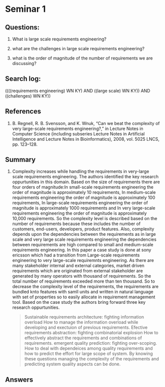 # Seminar 1

## Questions:

1. What is large scale requirements engineering?

2. what are the challenges in large scale requirements engineering?

3. what is the order of magnitude of the number of requirements we are discussing?

## Search log:

((((requirements engineering) WN KY) AND ((large scale) WN KY)) AND ((challenges) WN KY)) 

## References

1. B. Regnell, R. B. Svensson, and K. Wnuk, “Can we beat the complexity of very large-scale requirements engineering?,” in Lecture Notes in Computer Science (including subseries Lecture Notes in Artificial Intelligence and Lecture Notes in Bioinformatics), 2008, vol. 5025 LNCS, pp. 123–128.

## Summary

1. Complexity increases while handling the requirements in very-large scale requirements engineering. The authors identified the key research oppurtunities in this domain. 
   Based on the size of requirements there are four orders of magnitude:In small-scale requirements engineering the order of magnitude is approximately 10 requirements, In medium-scale requirements engineering the order of magnitude is approximately 100 requirements,
   In large-scale requirements engineering the order of magnitude is approximately 1000 requirements and In very large-scale requirements engineering the order of magnitude is approximately 10,000 requirements. So the complexity level is described based on the number of requirements  because these includes the number of customers, end-users, developers, product features.
   Also, complexity depends upon the dependencies between the requirements as in large scale and very large scale requirements engineering the dependencies between requirements are high compared to small and medium-scale requirements engineering. In this paper a case study is done at sony ericsson which had a transition from Large-scale requirements engineering to very large-scale requiremnts engineering.
   As there are many stakeholder internal and external categories, market driven requirements which are originated from external stakeholder are generated by many operators with thousand of requirements.
   So the total number of requirements exceeded more than ten thousand. So to decrease the complexity level of the requirements, the requirements are bundled knto features with samll units and written in natural language with set of properties so to easily allocate in requirement management tool.
   Based on the case study the authors bring forward three key research oppurtunities.
   > Sustainable requirements architecture: fighting information overload
   How to manage the information overload while developing and exectuion of previous requirements.
   > Efective requirements abstraction: fighting combinatorial explosion
   How to effectively abstract the requirements and combinations of requirements.
   > emergent quality prediction: fighting over-scoping.
   How to deal with dependeices among quality requirements and how to predict the effort for large scope of system.
   By knowing these questions managing the complexity of the requirements and predicting system quality aspects can be done.
	
## Answers